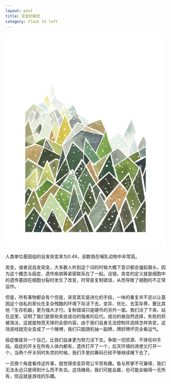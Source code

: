 ```yaml
---
layout: post
title: 突变的褒贬
category: Float to left
---
```


![set](/images/mutation.jpg "Mutation")

人类单位基因组的自发突变率为0.49，该数值在哺乳动物中非常高。

突变，或者说自发突变，大多数人听到这个词的时候大概下意识都会皱起眉头，因为这个概念与癌症、遗传疾病等紧密联系在了一起。没错，突变的定义就是细胞中的遗传基因在细胞分裂时发生了改变，时常是复制错误，从而导致了细胞的不正常运作。

但是，所有事物都会有个但是，突变其实是进化的手段，一味的重复并不足以让基因这个自私的家伙在复杂残酷的环境下存活下去，变异、优化、去芜存菁，要比其他「生存机器」更为强大才行。复制错误只是硬币的另外一面。我们活了下来、站在这里，证明了我们是那些突变成功的强者的后代。成功的被自然选择，失败的将被淘汰，这就是物竞天择的全部内容。由于我们自身无法控制并选择怎样突变，这场游戏就完全变成了一个赌博，我们只能随机抽一副牌，牌好牌坏完全看运气。

癌症像是另一个自己，比我们自身更为努力活下去，争取一切资源、不择任何手段。癌症的开关在所有人体内都有，遗传打开了一个，后天环境的诱使又打开一个，当两个开关同时失灵的时候，我们手里的筹码已经不够继续赌下去了。

一旦换个角度看待这件事，就觉得突变异常公平而有趣。鱼与熊掌不可兼得，我们无法永远只是得到什么而不失去。这场赌局，我们可能会赢，也可能会输得一无所有，但这就是游戏的乐趣。